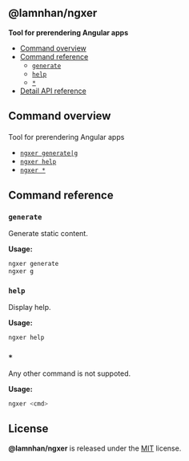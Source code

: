 <section id="head" data-note="AUTO-GENERATED CONTENT, DO NOT EDIT DIRECTLY!">

# @lamnhan/ngxer

**Tool for prerendering Angular apps**

</section>

<section id="tocx" data-note="AUTO-GENERATED CONTENT, DO NOT EDIT DIRECTLY!">

- [Command overview](#cli-command-overview)
- [Command reference](#cli-command-reference)
  - [`generate`](#command-generate)
  - [`help`](#command-help)
  - [`*`](#command-*)
- [Detail API reference](https://example.com)


</section>

<section id="cli" data-note="AUTO-GENERATED CONTENT, DO NOT EDIT DIRECTLY!">

<h2><a name="cli-command-overview"><p>Command overview</p>
</a></h2>

Tool for prerendering Angular apps

- [`ngxer generate|g`](#command-generate)
- [`ngxer help`](#command-help)
- [`ngxer *`](#command-*)

<h2><a name="cli-command-reference"><p>Command reference</p>
</a></h2>

<h3><a name="command-generate"><p><code>generate</code></p>
</a></h3>

Generate static content.

**Usage:**

```sh
ngxer generate
ngxer g
```

<h3><a name="command-help"><p><code>help</code></p>
</a></h3>

Display help.

**Usage:**

```sh
ngxer help
```

<h3><a name="command-*"><p><code>*</code></p>
</a></h3>

Any other command is not suppoted.

**Usage:**

```sh
ngxer <cmd>
```

</section>

<section id="license" data-note="AUTO-GENERATED CONTENT, DO NOT EDIT DIRECTLY!">

## License

**@lamnhan/ngxer** is released under the [MIT](https://github.com/lamnhan/ngxer/blob/master/LICENSE) license.

</section>
